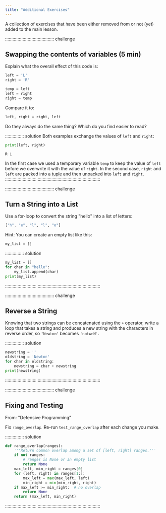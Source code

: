 ```yaml
---
title: "Additional Exercises"
---
```

A collection of exercises that have been either removed from
or not (yet) added to the main lesson.


:::::::::::::::::::::::::::::::::::::::  challenge

## Swapping the contents of variables (5 min)

Explain what the overall effect of this code is:

```python
left = 'L'
right = 'R'

temp = left
left = right
right = temp
```


Compare it to:

```python
left, right = right, left
```


Do they always do the same thing?
Which do you find easier to read?

:::::::::::::::  solution
Both examples exchange the values of `left` and `right`:

```python
print(left, right)
```


```
R L
```


In the first case we used a temporary variable `temp` to keep the value of `left` before we
overwrite it with the value of `right`. In the second case, `right` and `left` are packed into a
[tuple](learners/reference.md#tuple)
and then unpacked into `left` and `right`.
:::::::::::::::::::::::::
::::::::::::::::::::::::::::::::::::::::::::::::::

:::::::::::::::::::::::::::::::::::::::  challenge

## Turn a String into a List

Use a for-loop to convert the string "hello" into a list of letters:

```python
["h", "e", "l", "l", "o"]
```


Hint: You can create an empty list like this:

```python
my_list = []
```


:::::::::::::::  solution
```python
my_list = []
for char in "hello":
	my_list.append(char)
print(my_list)
```

:::::::::::::::::::::::::
::::::::::::::::::::::::::::::::::::::::::::::::::

:::::::::::::::::::::::::::::::::::::::  challenge

## Reverse a String

Knowing that two strings can be concatenated using the `+` operator,
write a loop that takes a string
and produces a new string with the characters in reverse order,
so `'Newton'` becomes `'notweN'`.

:::::::::::::::  solution
```python
newstring = ''
oldstring = 'Newton'
for char in oldstring:
    newstring = char + newstring
print(newstring)
```

:::::::::::::::::::::::::
::::::::::::::::::::::::::::::::::::::::::::::::::

:::::::::::::::::::::::::::::::::::::::  challenge

## Fixing and Testing
From: "Defensive Programming"

Fix `range_overlap`. Re-run `test_range_overlap` after each change you make.

:::::::::::::::  solution
```python
def range_overlap(ranges):
    '''Return common overlap among a set of [left, right] ranges.'''
    if not ranges:
        # ranges is None or an empty list
        return None
    max_left, min_right = ranges[0]
    for (left, right) in ranges[1:]:
        max_left = max(max_left, left)
        min_right = min(min_right, right)
    if max_left >= min_right:  # no overlap
        return None
    return (max_left, min_right)
```

:::::::::::::::::::::::::
::::::::::::::::::::::::::::::::::::::::::::::::::

